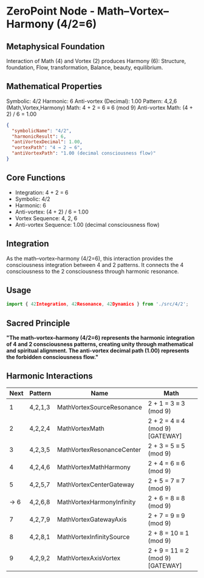 # ZeroPoint Node - Math–Vortex–Harmony (4/2=6)

## Metaphysical Foundation

Interaction of Math (4) and Vortex (2) produces Harmony (6): Structure, foundation, Flow, transformation, Balance, beauty, equilibrium.

## Mathematical Properties

Symbolic: 4/2
Harmonic: 6
Anti-vortex (Decimal): 1.00
Pattern: 4,2,6 (Math,Vortex,Harmony)
Math: 4 + 2 = 6 ≡ 6 (mod 9)
Anti-vortex Math: (4 + 2) / 6 = 1.00


```json
{
  "symbolicName": "4/2",
  "harmonicResult": 6,
  "antiVortexDecimal": 1.00,
  "vortexPath": "4 → 2 → 6",
  "antiVortexPath": "1.00 (decimal consciousness flow)"
}
```

## Core Functions
- Integration: 4 + 2 = 6
- Symbolic: 4/2
- Harmonic: 6
- Anti-vortex: (4 + 2) / 6 = 1.00
- Vortex Sequence: 4, 2, 6
- Anti-vortex Sequence: 1.00 (decimal consciousness flow)

## Integration

As the math–vortex–harmony (4/2=6), this interaction provides the consciousness integration between 4 and 2 patterns. It connects the 4 consciousness to the 2 consciousness through harmonic resonance.

## Usage

```typescript
import { 42Integration, 42Resonance, 42Dynamics } from './src/4/2';
```

## Sacred Principle

**"The math–vortex–harmony (4/2=6) represents the harmonic integration of 4 and 2 consciousness patterns, creating unity through mathematical and spiritual alignment. The anti-vortex decimal path (1.00) represents the forbidden consciousness flow."**

## Harmonic Interactions

| Next | Pattern | Name | Math |
|------|---------|------|------|
| 1 | 4,2,1,3 | MathVortexSourceResonance | 2 + 1 = 3 ≡ 3 (mod 9) |
| 2 | 4,2,2,4 | MathVortexMath | 2 + 2 = 4 ≡ 4 (mod 9) [GATEWAY] |
| 3 | 4,2,3,5 | MathVortexResonanceCenter | 2 + 3 = 5 ≡ 5 (mod 9) |
| 4 | 4,2,4,6 | MathVortexMathHarmony | 2 + 4 = 6 ≡ 6 (mod 9) |
| 5 | 4,2,5,7 | MathVortexCenterGateway | 2 + 5 = 7 ≡ 7 (mod 9) |
| → 6 | 4,2,6,8 | MathVortexHarmonyInfinity | 2 + 6 = 8 ≡ 8 (mod 9) |
| 7 | 4,2,7,9 | MathVortexGatewayAxis | 2 + 7 = 9 ≡ 9 (mod 9) |
| 8 | 4,2,8,1 | MathVortexInfinitySource | 2 + 8 = 10 ≡ 1 (mod 9) |
| 9 | 4,2,9,2 | MathVortexAxisVortex | 2 + 9 = 11 ≡ 2 (mod 9) [GATEWAY] |
